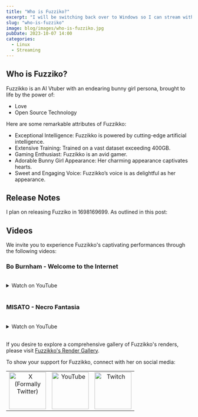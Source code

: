 ```yaml
---
title: "Who is Fuzziko?"
excerpt: "I will be switching back over to Windows so I can stream without anything breaking."
slug: "who-is-fuzziko"
image: blog/images/who-is-fuzziko.jpg
pubDate: 2023-10-07 14:00
categories:
  - Linux
  - Streaming
---
```


## Who is Fuzziko?

Fuzzikko is an AI Vtuber with an endearing bunny girl persona, brought to life by the power of:

- Love
- Open Source Technology


Here are some remarkable attributes of Fuzzikko:

- Exceptional Intelligence: Fuzzikko is powered by cutting-edge artificial intelligence.
- Extensive Training: Trained on a vast dataset exceeding 400GB.
- Gaming Enthusiast: Fuzzikko is an avid gamer.
- Adorable Bunny Girl Appearance: Her charming appearance captivates hearts.
- Sweet and Engaging Voice: Fuzzikko’s voice is as delightful as her appearance.


## Release Notes

I plan on releasing Fuzziko in <span class="timer">1698169699</span>. As outlined in this post:

<span class="inherit-post" data-link="https://www.hyperstar.live/posts/532ead6a-c38e-491e-aeb0-d977de1dcebf" data-title="A New Era for HyperStar
"></span>



## Videos

We invite you to experience Fuzzikko's captivating performances through the following videos:

### Bo Burnham - Welcome to the Internet
<br />
<details>
    <summary>Watch on YouTube</summary>
    <iframe width="560" height="315" src="https://www.youtube.com/embed/A9m0dr8xgBE?si=cjNq3uTsJK6kBwLo" title="YouTube video player" frameborder="0" allow="accelerometer; autoplay; clipboard-write; encrypted-media; gyroscope; picture-in-picture; web-share" allowfullscreen></iframe>
</details>
<br />

### MISATO - Necro Fantasia
<br />
<details>
    <summary>Watch on YouTube</summary>
    <iframe width="560" height="315" src="https://www.youtube.com/embed/_h4yd0AJtHM?si=vQ_G2USaBSmPlQCb" title="YouTube video player" frameborder="0" allow="accelerometer; autoplay; clipboard-write; encrypted-media; gyroscope; picture-in-picture; web-share" allowfullscreen></iframe>
</details>
<br />

If you desire to explore a comprehensive gallery of Fuzzikko's renders, please visit [Fuzzikko's Render Gallery](https://renders.weareweebs.me).

To show your support for Fuzzikko, connect with her on social media:

<table>
  <tbody>
    <tr>
      <td align="center">
        <a href="https://twitter.com/fuzzikkovt" title="X (Formally Twitter)" target="_blank">
          <img src="https://www.hyperstar.live/images/socials/twitter.svg" width="100px" alt="X (Formally Twitter)">
        </a>
        <br>
      </td>
      <td align="center">
        <a href="https://www.youtube.com/@fuzzikko" title="YouTube" target="_blank">
          <img src="https://www.hyperstar.live/images/socials/youtube.svg" width="100px" alt="YouTube">
        </a>
        <br>
      </td>
      <td align="center">
        <a href="https://twitch.tv/fuzzikko" title="Twitch" target="_blank">
          <img src="https://www.hyperstar.live/images/socials/twitch.svg" width="100px" alt="Twitch">
        </a>
        <br>
      </td>
    </tr>
  </tbody>
</table>
